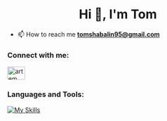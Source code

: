 <h1 align="center">Hi 👋, I'm Tom</h1>

- 📫 How to reach me **tomshabalin95@gmail.com**

<h3 align="left">Connect with me:</h3>
<p align="left">
<a href="https://linkedin.com/in/artem-shabalin-751724218/" target="blank"><img align="center" src="https://raw.githubusercontent.com/rahuldkjain/github-profile-readme-generator/master/src/images/icons/Social/linked-in-alt.svg" alt="artem shabalin" height="30" width="40" /></a>
</p>

<h3 align="left">Languages and Tools:</h3>

[![My Skills](https://skills.thijs.gg/icons?i=java,cs,c,cpp,css,javascript,typescript,python,react,firebase,mysql,mongodb&theme=dark)](https://skills.thijs.gg)
